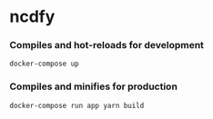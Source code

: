 # ncdfy

### Compiles and hot-reloads for development
```
docker-compose up
```

### Compiles and minifies for production
```
docker-compose run app yarn build
```
